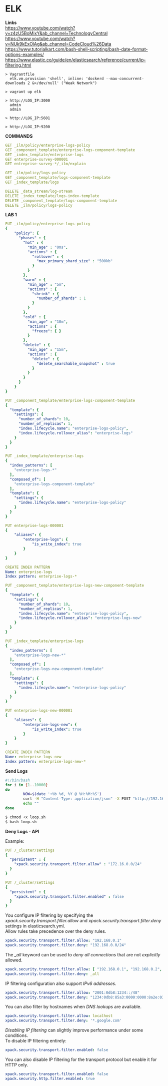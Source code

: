 # ELK

**Links**<br>
https://www.youtube.com/watch?v=z4zU5BoMixY&ab_channel=TechnologyCentral<br>
https://www.youtube.com/watch?v=NUk9kExOlAg&ab_channel=CodeCloud%26Data<br>
https://www.tutorialkart.com/bash-shell-scripting/bash-date-format-options-examples/<br>
https://www.elastic.co/guide/en/elasticsearch/reference/current/ip-filtering.html<br>

```
> Vagrantfile
  elk.vm.provision 'shell', inline: 'dockerd --max-concurrent-downloads 2 &>/dev/null' ("Weak Network")

> vagrant up elk

> http://LOG_IP:3000
  admin
  admin

> http://LOG_IP:5601

> http://LOG_IP:9200
```

**COMMANDS**
```yml
GET _ilm/policy/enterprise-logs-policy
GET _component_template/enterprise-logs-component-template
GET _index_template/enterprise-logs
GET enterprise-survey-000001
GET entreprise-survey-*/_ilm/explain

GET _ilm/policy/logs-policy
GET _component_template/logs-component-template
GET _index_template/logs

DELETE _data_stream/log-stream
DELETE _index_template/logs-index-template
DELETE _component_template/logs-component-template
DELETE _ilm/policy/logs-policy
```

**LAB 1**
```yml
PUT _ilm/policy/enterprise-logs-policy
{
    "policy": {
      "phases" : {
        "hot" : {
          "min_age" : "0ms",
          "actions" : {
            "rollover" : {
              "max_primary_shard_size" : "500kb"
            }
          }
        },
        "warm" : {
          "min_age" : "5m",
          "actions" : {
            "shrink" : {
              "number_of_shards" : 1
            }
          }
        },
        "cold" : {
          "min_age" : "10m",
          "actions" : { 
            "freeze": { }
          }
        },
        "delete" : {
          "min_age" : "15m",
          "actions" : {
            "delete" : {
              "delete_searchable_snapshot" : true
            }
          }
        }
      }
    }
}

PUT _component_template/enterprise-logs-component-template
{
  "template": {
    "settings": {
      "number_of_shards": 10,
      "number_of_replicas": 1,
      "index.lifecycle.name": "enterprise-logs-policy",
      "index.lifecycle.rollover_alias": "enterprise-logs"
    }
  }
}

PUT _index_template/enterprise-logs
{
  "index_patterns": [
    "enterprise-logs-*"
  ],
  "composed_of": [
    "enterprise-logs-component-template"
  ],
  "template": {
    "settings": {
      "index.lifecycle.name": "enterprise-logs-policy"
    }
  }
}

PUT enterprise-logs-000001
{
    "aliases": {
        "enterprise-logs": {
            "is_write_index": true
        }
    }
}

CREATE INDEX PATTERN
Name: enterprise-logs
Index pattern: enterprise-logs-*

```

```yml
PUT _component_template/enterprise-logs-new-component-template
{
  "template": {
    "settings": {
      "number_of_shards": 10,
      "number_of_replicas": 1,
      "index.lifecycle.name": "enterprise-logs-policy",
      "index.lifecycle.rollover_alias": "enterprise-logs-new"
    }
  }
}

PUT _index_template/enterprise-logs
{
  "index_patterns": [
    "enterprise-logs-new-*"
  ],
  "composed_of": [
    "enterprise-logs-new-component-template"
  ],
  "template": {
    "settings": {
      "index.lifecycle.name": "enterprise-logs-policy"
    }
  }
}

PUT enterprise-logs-new-000001
{
    "aliases": {
        "enterprise-logs-new": {
            "is_write_index": true
        }
    }
}

CREATE INDEX PATTERN
Name: enterprise-logs-new
Index pattern: enterprise-logs-new-*
```

**Send Logs**
```bash
#!/bin/bash
for i in {1..10000}
do
        NOW=$(date '+%b %d, %Y @ %H:%M:%S')
        curl -H "Content-Type: application/json" -X POST "http://192.168.56.185:9200/enterprise-logs-new/_doc" -d '{"timestamp": "'"${NOW}"'","info": "Lorem ipsum dolor sit amet, consectetur adipiscing elit. Vestibulum pulvinar risus et justo consequat, laoreet mattis quam aliquet. Sed lacinia maximus urna, ut rhoncus metus tincidunt eu. Aenean sem urna, convallis eget pharetra eu, molestie id tortor. Suspendisse potenti. Nunc egestas lorem tellus, a consequat leo gravida id.","environment": "test"}'
        echo "" 
done

$ chmod +x loop.sh
$ bash loop.sh
```

**Deny Logs - API**

Example:
```yml
PUT /_cluster/settings
{
  "persistent" : {
    "xpack.security.transport.filter.allow" : "172.16.0.0/24"
  }
}
```
```yml
PUT /_cluster/settings
{
  "persistent" : {
    "xpack.security.transport.filter.enabled" : false
  }
}
```
You configure IP filtering by specifying the *xpack.security.transport.filter.allow* and *xpack.security.transport.filter.deny* settings in elasticsearch.yml.<br>
Allow rules take precedence over the deny rules.<br>
```yml
xpack.security.transport.filter.allow: "192.168.0.1"
xpack.security.transport.filter.deny: "192.168.0.0/24"
```

The *_all* keyword can be used to *deny all connections* that are not *explicitly* allowed.
```yml
xpack.security.transport.filter.allow: [ "192.168.0.1", "192.168.0.2", "192.168.0.3", "192.168.0.4" ]
xpack.security.transport.filter.deny: _all
```

IP filtering configuration also support *IPv6 addresses*.
```yml
xpack.security.transport.filter.allow: "2001:0db8:1234::/48"
xpack.security.transport.filter.deny: "1234:0db8:85a3:0000:0000:8a2e:0370:7334"
```

You can also filter by hostnames when *DNS lookups* are available.
```yml
xpack.security.transport.filter.allow: localhost
xpack.security.transport.filter.deny: '*.google.com'
```

*Disabling IP filtering* can slightly improve performance under some conditions.<br>
To disable IP filtering entirely:
```yml
xpack.security.transport.filter.enabled: false
```

You can also disable IP filtering for the transport protocol but enable it for HTTP only.
```yml
xpack.security.transport.filter.enabled: false
xpack.security.http.filter.enabled: true
```